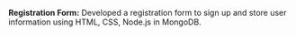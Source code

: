 **Registration Form:**
Developed a registration form to sign up and store user information using HTML, CSS, Node.js in MongoDB.
